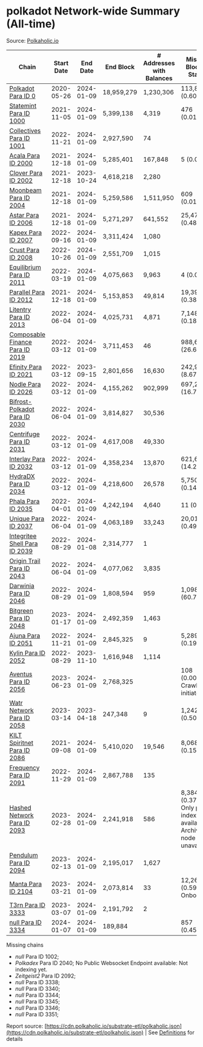 # polkadot Network-wide Summary (All-time)

Source: [Polkaholic.io](https://polkaholic.io)


| Chain            | Start Date | End Date | End Block | # Addresses with Balances | Missing Blocks / Status |
| ---------------- | ---------- | ---------| --------- | ------------------------- | ----------------------- |
| [Polkadot Para ID 0](/polkadot/0-polkadot) | 2020-05-26 | 2024-01-09 | 18,959,279 |  1,230,306 | 113,813 (0.60%)  |
| [Statemint Para ID 1000](/polkadot/1000-statemint) | 2021-11-05 | 2024-01-09 | 5,399,138 |  4,319 | 476 (0.01%)  |
| [Collectives Para ID 1001](/polkadot/1001-collectives) | 2022-11-21 | 2024-01-09 | 2,927,590 |  74 |    |
| [Acala Para ID 2000](/polkadot/2000-acala) | 2021-12-18 | 2024-01-09 | 5,285,401 |  167,848 | 5 (0.00%)  |
| [Clover Para ID 2002](/polkadot/2002-clover) | 2021-12-18 | 2023-10-24 | 4,618,218 |  2,280 |    |
| [Moonbeam Para ID 2004](/polkadot/2004-moonbeam) | 2021-12-18 | 2024-01-09 | 5,259,586 |  1,511,950 | 609 (0.01%)  |
| [Astar Para ID 2006](/polkadot/2006-astar) | 2021-12-18 | 2024-01-09 | 5,271,297 |  641,552 | 25,474 (0.48%)  |
| [Kapex Para ID 2007](/polkadot/2007-kapex) | 2022-09-16 | 2024-01-09 | 3,311,424 |  1,080 |    |
| [Crust Para ID 2008](/polkadot/2008-crust) | 2022-10-26 | 2024-01-09 | 2,551,709 |  1,015 |    |
| [Equilibrium Para ID 2011](/polkadot/2011-equilibrium) | 2022-03-19 | 2024-01-09 | 4,075,663 |  9,963 | 4 (0.00%)  |
| [Parallel Para ID 2012](/polkadot/2012-parallel) | 2021-12-18 | 2024-01-09 | 5,153,853 |  49,814 | 19,396 (0.38%)  |
| [Litentry Para ID 2013](/polkadot/2013-litentry) | 2022-06-04 | 2024-01-09 | 4,025,731 |  4,871 | 7,148 (0.18%)  |
| [Composable Finance Para ID 2019](/polkadot/2019-composable) | 2022-03-12 | 2024-01-09 | 3,711,453 |  46 | 988,698 (26.64%)  |
| [Efinity Para ID 2021](/polkadot/2021-efinity) | 2022-03-12 | 2023-09-15 | 2,801,656 |  16,630 | 242,949 (8.67%)  |
| [Nodle Para ID 2026](/polkadot/2026-nodle) | 2022-03-12 | 2024-01-09 | 4,155,262 |  902,999 | 697,249 (16.78%)  |
| [Bifrost-Polkadot Para ID 2030](/polkadot/2030-bifrost-dot) | 2022-06-04 | 2024-01-09 | 3,814,827 |  30,536 |    |
| [Centrifuge Para ID 2031](/polkadot/2031-centrifuge) | 2022-03-12 | 2024-01-09 | 4,617,008 |  49,330 |    |
| [Interlay Para ID 2032](/polkadot/2032-interlay) | 2022-03-12 | 2024-01-09 | 4,358,234 |  13,870 | 621,626 (14.26%)  |
| [HydraDX Para ID 2034](/polkadot/2034-hydradx) | 2022-03-12 | 2024-01-09 | 4,218,600 |  26,578 | 5,750 (0.14%)  |
| [Phala Para ID 2035](/polkadot/2035-phala) | 2022-04-01 | 2024-01-09 | 4,242,194 |  4,640 | 11 (0.00%)  |
| [Unique Para ID 2037](/polkadot/2037-unique) | 2022-06-04 | 2024-01-09 | 4,063,189 |  33,243 | 20,019 (0.49%)  |
| [Integritee Shell Para ID 2039](/polkadot/2039-integritee-shell) | 2022-08-29 | 2024-01-08 | 2,314,777 |  1 |    |
| [Origin Trail Para ID 2043](/polkadot/2043-origintrail) | 2022-06-04 | 2024-01-09 | 4,077,062 |  3,835 |    |
| [Darwinia Para ID 2046](/polkadot/2046-darwinia) | 2022-08-29 | 2024-01-09 | 1,808,594 |  959 | 1,098,047 (60.71%)  |
| [Bitgreen Para ID 2048](/polkadot/2048-bitgreen) | 2023-01-17 | 2024-01-09 | 2,492,359 |  1,463 |    |
| [Ajuna Para ID 2051](/polkadot/2051-ajuna) | 2022-11-21 | 2024-01-09 | 2,845,325 |  9 | 5,289 (0.19%)  |
| [Kylin Para ID 2052](/polkadot/2052-kylin) | 2022-08-29 | 2023-11-10 | 1,616,948 |  1,114 |    |
| [Aventus Para ID 2056](/polkadot/2056-aventus) | 2023-06-23 | 2024-01-09 | 2,768,325 |   | 108 (0.00%) Crawling initiated |
| [Watr Network Para ID 2058](/polkadot/2058-watr) | 2023-03-14 | 2023-04-18 | 247,348 |  9 | 1,242 (0.50%)  |
| [KILT Spiritnet Para ID 2086](/polkadot/2086-kilt) | 2021-09-08 | 2024-01-09 | 5,410,020 |  19,546 | 8,068 (0.15%)  |
| [Frequency Para ID 2091](/polkadot/2091-frequency) | 2022-11-29 | 2024-01-09 | 2,867,788 |  135 |    |
| [Hashed Network Para ID 2093](/polkadot/2093-hashed) | 2023-02-28 | 2024-01-09 | 2,241,918 |  586 | 8,384 (0.37%) Only partial index available: Archive node unavailable |
| [Pendulum Para ID 2094](/polkadot/2094-pendulum) | 2023-02-13 | 2024-01-09 | 2,195,017 |  1,627 |    |
| [Manta Para ID 2104](/polkadot/2104-manta) | 2023-03-21 | 2024-01-09 | 2,073,814 |  33 | 12,262 (0.59%) Onboarding |
| [T3rn Para ID 3333](/polkadot/3333-t3rn) | 2023-03-07 | 2024-01-09 | 2,191,792 |  2 |    |
| [null Para ID 3334](/polkadot/3334-polkadot-onboarding-3334) | 2024-01-07 | 2024-01-09 | 189,884 |   | 857 (0.45%)  |

Missing chains


* *null* Para ID 1002; 
* *Polkadex* Para ID 2040; No Public Websocket Endpoint available: Not indexing yet.
* *Zeitgeist2* Para ID 2092; 
* *null* Para ID 3338; 
* *null* Para ID 3340; 
* *null* Para ID 3344; 
* *null* Para ID 3345; 
* *null* Para ID 3346; 
* *null* Para ID 3351; 

Report source: [https://cdn.polkaholic.io/substrate-etl/polkaholic.json](https://cdn.polkaholic.io/substrate-etl/polkaholic.json) | See [Definitions](/DEFINITIONS.md) for details
